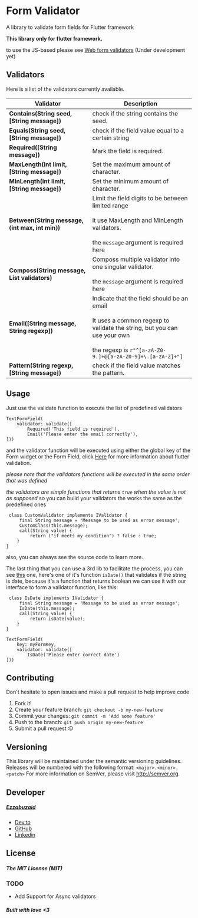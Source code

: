 # Form Validator

A library to validate form fields for Flutter framework

**This library only for flutter framework.**

to use the JS-based please see [Web form validators](https://github.com/ezzabuzaid/web-validators) (Under development yet)

## Validators

Here is a list of the validators currently available.

  
| Validator | Description |
|--|--|
| **Contains(String seed, [String message])** | check if the string contains the seed. |
**Equals(String seed, [String message])** | check if the field value equal to a certain string
**Required([String message])** | Mark the field is required.
**MaxLength(int limit, [String message])** | Set the maximum amount of character.
**MinLength(int limit, [String message])** | Set the minimum amount of character.
**Between(String message, {int max, int min})** | Limit the field digits to be between limited range<br></br>it use MaxLength and MinLength validators.<br></br> the `message` argument is required here
**Composs(String message, List validators)** | Composs multiple validator into one singular validator.<br></br> the `message` argument is required here
**Email([String message, String regexp])** | Indicate that the field should be an email<br></br>It uses a common regexp to validate the string, but you can use your own<br></br> the regexp is `r"^[a-zA-Z0-9.]+@[a-zA-Z0-9]+\.[a-zA-Z]+"]`
**Pattern(String regexp, [String message])** | check if the field value matches the pattern.


## Usage
Just use the validate function to execute the list of predefined validators
		
    TextFormField(
	    validator: validate([
		    Required('This field is required'),
		    Email('Please enter the email correctly'),
    ]))

and the validator function will be executed using either the global key of the Form widget or the Form Field, click [Here](https://flutter.dev/docs/cookbook/forms/validation) for more information about flutter validation.

*please note that the validators functions will be executed in the same order that was defined*

*the validators are simple functions that returns `true` when the value is not as supposed* so you can build your validators the works the same as the predefined ones

	 class CustomValidator implements IValidator {
		 final String message = 'Message to be used as error message';
		 CustomClass(this.message);
		 call(String value) {
			 return ("if meets my condition") ? false : true;
		}
	}
also, you can always see the source code to learn more.

The last thing that you can use a 3rd lib to facilitate the process, you can see [this](https://pub.dev/packages/validators) one, here's one of it's function `isDate()` that validates if the string is date, because it's a function that returns boolean we can use it with our interface to form a validator function, like this:

	 class IsDate implements IValidator {
		 final String message = 'Message to be used as error message';
		 IsDate(this.message);
		 call(String value) {
			 return isDate(value);
		}
	}
		
    TextFormField(
	    key: myFormKey,
	    validator: validate([
		    IsDate('Please enter correct date')
    ]))


## Contributing
Don't hesitate to open issues and make a pull request to help improve code
1.  Fork it!
2.  Create your feature branch: `git checkout -b my-new-feature`
3.  Commit your changes: `git commit -m 'Add some feature'`
4.  Push to the branch: `git push origin my-new-feature`
5.  Submit a pull request :D
  
## Versioning

This library will be maintained under the semantic versioning guidelines.
Releases will be numbered with the following format:
`<major>.<minor>.<patch>`
For more information on SemVer, please visit http://semver.org.

## Developer
##### [Ezzabuzaid](mailto:ezzabuzaid@hotmail.com)
- [Dev.to](https://dev.to/ezzabuzaid)
- [GitHub](https://github.com/ezzabuzaid)
- [Linkedin](https://www.linkedin.com/in/ezzabuzaid)

## License
##### The MIT License (MIT)

### TODO
- Add Support for Async validators

##### Built with love <3
<!--stackedit_data:
eyJoaXN0b3J5IjpbMTQ2NjIzNjg5MywtMTc1NTIzNjg0MSwtMT
c0NDY0MTg5NiwxNjAxNDkyNzAsLTEwMDcyNDQyNjldfQ==
-->